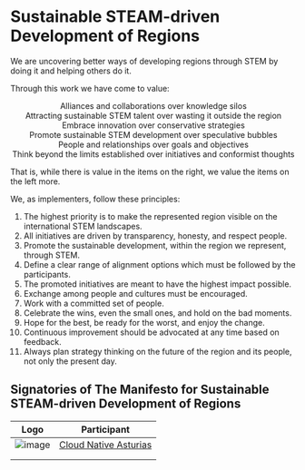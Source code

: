 #  Sustainable STEAM-driven Development of Regions

We are uncovering better ways of developing regions through STEM by doing it and helping others do it.

Through this work we have come to value:

<p style="text-align: center;">
Alliances and collaborations over knowledge silos<br>
Attracting sustainable STEM talent over wasting it outside the region<br>
Embrace innovation over conservative strategies<br>
Promote sustainable STEM development over speculative bubbles<br>
People and relationships over goals and objectives<br>
Think beyond the limits established over initiatives and conformist thoughts<br>
</p>

That is, while there is value in the items on the right, we value the items on the left more.

We, as implementers, follow these principles:

1. The highest priority is to make the represented region visible on the international STEM landscapes.
1. All initiatives are driven by transparency, honesty, and respect people.
1. Promote the sustainable development, within the region we represent, through STEM.
1. Define a clear range of alignment options which must be followed by the participants.
1. The promoted initiatives are meant to have the highest impact possible.
1. Exchange among people and cultures must be encouraged.
1. Work with a committed set of people.
1. Celebrate the wins, even the small ones, and hold on the bad moments.
1. Hope for the best, be ready for the worst, and enjoy the change.
1. Continuous improvement should be advocated at any time based on feedback.
1. Always plan strategy thinking on the future of the region and its people, not only the present day.

## Signatories of The Manifesto for Sustainable STEAM-driven Development of Regions

|  Logo | Participant  |
|---|---|
|  ![image](https://user-images.githubusercontent.com/1598632/211899897-9076f7b9-2802-4da4-b34b-97a57556792d.png) | [Cloud Native Asturias](https://cloudnativeasturias.com/) |
|   |   |
|   |   |

